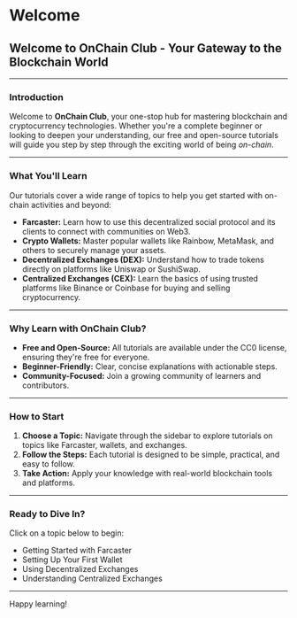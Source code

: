 # Welcome

## Welcome to OnChain Club - Your Gateway to the Blockchain World

***

### Introduction

Welcome to **OnChain Club**, your one-stop hub for mastering blockchain and cryptocurrency technologies. Whether you're a complete beginner or looking to deepen your understanding, our free and open-source tutorials will guide you step by step through the exciting world of being _on-chain_.

***

### What You'll Learn

Our tutorials cover a wide range of topics to help you get started with on-chain activities and beyond:

* **Farcaster:** Learn how to use this decentralized social protocol and its clients to connect with communities on Web3.
* **Crypto Wallets:** Master popular wallets like Rainbow, MetaMask, and others to securely manage your assets.
* **Decentralized Exchanges (DEX):** Understand how to trade tokens directly on platforms like Uniswap or SushiSwap.
* **Centralized Exchanges (CEX):** Learn the basics of using trusted platforms like Binance or Coinbase for buying and selling cryptocurrency.

***

### Why Learn with OnChain Club?

* **Free and Open-Source:** All tutorials are available under the CC0 license, ensuring they're free for everyone.
* **Beginner-Friendly:** Clear, concise explanations with actionable steps.
* **Community-Focused:** Join a growing community of learners and contributors.

***

### How to Start

1. **Choose a Topic:** Navigate through the sidebar to explore tutorials on topics like Farcaster, wallets, and exchanges.
2. **Follow the Steps:** Each tutorial is designed to be simple, practical, and easy to follow.
3. **Take Action:** Apply your knowledge with real-world blockchain tools and platforms.

***

### Ready to Dive In?

Click on a topic below to begin:

* Getting Started with Farcaster
* Setting Up Your First Wallet
* Using Decentralized Exchanges
* Understanding Centralized Exchanges

***

Happy learning!

